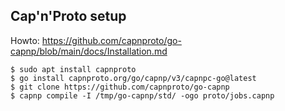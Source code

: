 ## Cap'n'Proto setup

Howto: https://github.com/capnproto/go-capnp/blob/main/docs/Installation.md

```
$ sudo apt install capnproto
$ go install capnproto.org/go/capnp/v3/capnpc-go@latest
$ git clone https://github.com/capnproto/go-capnp
$ capnp compile -I /tmp/go-capnp/std/ -ogo proto/jobs.capnp
```
